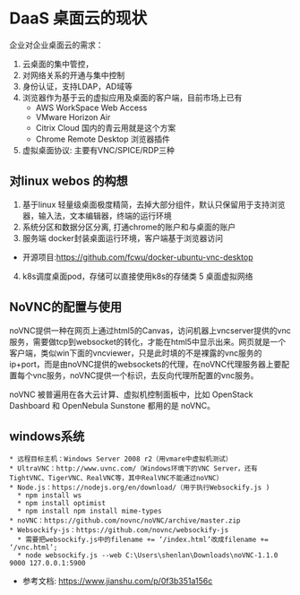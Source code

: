 # DaaS 桌面云的现状

企业对企业桌面云的需求：

1. 云桌面的集中管控，
2. 对网络关系的开通与集中控制
3. 身份认证，支持LDAP，AD域等  
4. 浏览器作为基于云的虚拟应用及桌面的客户端，目前市场上已有
    * AWS WorkSpace Web Access
    * VMware Horizon Air
    * Citrix Cloud 国内的青云用就是这个方案
    * Chrome Remote Desktop 浏览器插件
5. 虚拟桌面协议: 主要有VNC/SPICE/RDP三种

## 对linux webos 的构想

1. 基于linux 轻量级桌面极度精简，去掉大部分组件，默认只保留用于支持浏览器，输入法，文本编辑器，终端的运行环境
2. 系统分区和数据分区分离, 打通chrome的账户和与桌面的账户
3. 服务端 docker封装桌面运行环境，客户端基于浏览器访问
*  开源项目:https://github.com/fcwu/docker-ubuntu-vnc-desktop 
4. k8s调度桌面pod，存储可以直接使用k8s的存储类
5  桌面虚拟网络

## NoVNC的配置与使用

noVNC提供一种在网页上通过html5的Canvas，访问机器上vncserver提供的vnc服务，需要做tcp到websocket的转化，才能在html5中显示出来。网页就是一个客户端，类似win下面的vncviewer，只是此时填的不是裸露的vnc服务的ip+port，而是由noVNC提供的websockets的代理，在noVNC代理服务器上要配置每个vnc服务，noVNC提供一个标识，去反向代理所配置的vnc服务。

noVNC 被普遍用在各大云计算、虚拟机控制面板中，比如 OpenStack Dashboard 和 OpenNebula Sunstone 都用的是 noVNC。

## windows系统

``` 
* 远程目标主机：Windows Server 2008 r2（用vmare中虚拟机测试）
* UltraVNC：http://www.uvnc.com/（Windows环境下的VNC Server，还有TightVNC、TigerVNC、RealVNC等，其中RealVNC不能通过noVNC）
* Node.js：https://nodejs.org/en/download/（用于执行Websockify.js )
  * npm install ws
  * npm install optimist
  * npm install npm install mime-types  
* noVNC：https://github.com/novnc/noVNC/archive/master.zip
* Websockify-js：https://github.com/novnc/websockify-js
  * 需要把websockify.js中的filename += ‘/index.html’改成filename += ‘/vnc.html’;
  * node websockify.js --web C:\Users\shenlan\Downloads\noVNC-1.1.0 9000 127.0.0.1:5900
```

* 参考文档: https://www.jianshu.com/p/0f3b351a156c
